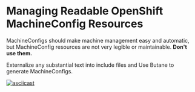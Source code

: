 # Managing Readable OpenShift MachineConfig Resources

MachineConfigs should make machine management easy and automatic, but MachineConfig resources are not very legible or maintainable. **Don't use them.**

Externalize any substantial text into include files and Use Butane to generate MachineConfigs.

[![asciicast](https://asciinema.org/a/721227.svg)](https://asciinema.org/a/721227)